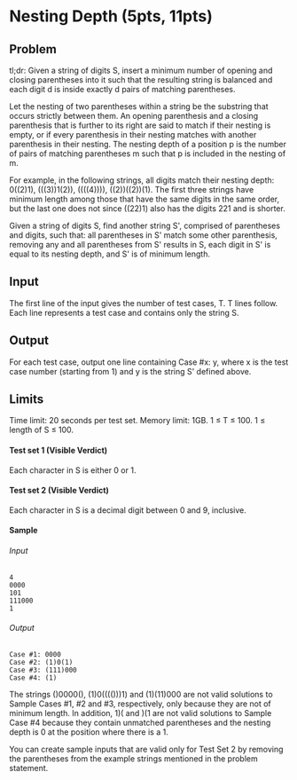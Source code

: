 # Nesting Depth (5pts, 11pts)

## Problem
tl;dr: Given a string of digits S, insert a minimum number of opening and closing parentheses into it such that the resulting string is balanced and each digit d is inside exactly d pairs of matching parentheses.

Let the nesting of two parentheses within a string be the substring that occurs strictly between them. An opening parenthesis and a closing parenthesis that is further to its right are said to match if their nesting is empty, or if every parenthesis in their nesting matches with another parenthesis in their nesting. The nesting depth of a position p is the number of pairs of matching parentheses m such that p is included in the nesting of m.

For example, in the following strings, all digits match their nesting depth: 0((2)1), (((3))1(2)), ((((4)))), ((2))((2))(1). The first three strings have minimum length among those that have the same digits in the same order, but the last one does not since ((22)1) also has the digits 221 and is shorter.

Given a string of digits S, find another string S', comprised of parentheses and digits, such that:
all parentheses in S' match some other parenthesis,
removing any and all parentheses from S' results in S,
each digit in S' is equal to its nesting depth, and
S' is of minimum length.

## Input
The first line of the input gives the number of test cases, T. T lines follow. Each line represents a test case and contains only the string S.

## Output
For each test case, output one line containing Case #x: y, where x is the test case number (starting from 1) and y is the string S' defined above.

## Limits
Time limit: 20 seconds per test set.
Memory limit: 1GB.
1 ≤ T ≤ 100.
1 ≤ length of S ≤ 100.

#### Test set 1 (Visible Verdict)
Each character in S is either 0 or 1.

#### Test set 2 (Visible Verdict)
Each character in S is a decimal digit between 0 and 9, inclusive.

#### Sample

###### Input
```text
4
0000
101
111000
1
```
 	
###### Output
```text
Case #1: 0000
Case #2: (1)0(1)
Case #3: (111)000
Case #4: (1)
```

The strings ()0000(), (1)0(((()))1) and (1)(11)000 are not valid solutions to Sample Cases #1, #2 and #3, respectively, only because they are not of minimum length. In addition, 1)( and )(1 are not valid solutions to Sample Case #4 because they contain unmatched parentheses and the nesting depth is 0 at the position where there is a 1.

You can create sample inputs that are valid only for Test Set 2 by removing the parentheses from the example strings mentioned in the problem statement.